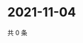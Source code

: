# 2021-11-04

共 0 条

<!-- BEGIN WEIBO -->
<!-- 最后更新时间 Thu Nov 04 2021 15:11:39 GMT+0800 (China Standard Time) -->

<!-- END WEIBO -->
